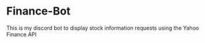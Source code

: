 # Finance-Bot
This is my discord bot to display stock 
information requests using the Yahoo Finance API
